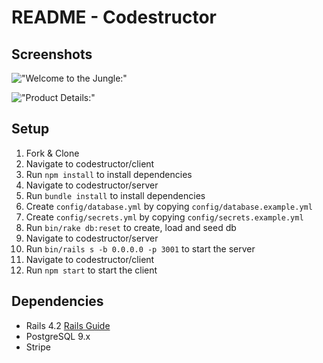 # README - Codestructor 

## Screenshots
!["Welcome to the Jungle:"]()

!["Product Details:"]()

## Setup

1. Fork & Clone
2. Navigate to codestructor/client
3. Run `npm install` to install dependencies
4. Navigate to codestructor/server
5. Run `bundle install` to install dependencies
6. Create `config/database.yml` by copying `config/database.example.yml`
7. Create `config/secrets.yml` by copying `config/secrets.example.yml`
8. Run `bin/rake db:reset` to create, load and seed db
9. Navigate to codestructor/server
10. Run `bin/rails s -b 0.0.0.0 -p 3001` to start the server
11. Navigate to codestructor/client
12. Run `npm start` to start the client 

## Dependencies

* Rails 4.2 [Rails Guide](http://guides.rubyonrails.org/v4.2/)
* PostgreSQL 9.x
* Stripe

